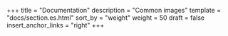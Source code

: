 +++
title = "Documentation"
description = "Common images"
template = "docs/section.es.html"
sort_by = "weight"
weight = 50
draft = false
insert_anchor_links = "right"
+++
